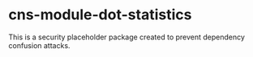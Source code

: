# cns-module-dot-statistics

This is a security placeholder package created to prevent dependency confusion attacks.